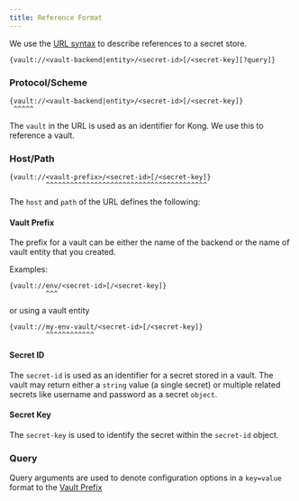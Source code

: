 ```yaml
---
title: Reference Format
---
```


We use the [URL syntax](https://en.wikipedia.org/wiki/URL) to describe references to a secret store.

```text
{vault://<vault-backend|entity>/<secret-id>[/<secret-key][?query]}
```

### Protocol/Scheme

```text
{vault://<vault-backend|entity>/<secret-id>[/<secret-key]}
 ^^^^^
```

The `vault` in the URL is used as an identifier for Kong. We use this to reference a vault.

### Host/Path

```text
{vault://<vault-prefix>/<secret-id>[/<secret-key]}
         ^^^^^^^^^^^^^^^^^^^^^^^^^^^^^^^^^^^^^^^^
```

The `host` and  `path` of the URL defines the following:

#### Vault Prefix

The prefix for a vault can be either the name of the backend or the name of vault entity that you created.

Examples:

```text
{vault://env/<secret-id>[/<secret-key]}
         ^^^
```

or using a vault entity

```text
{vault://my-env-vault/<secret-id>[/<secret-key]}
         ^^^^^^^^^^^^
```

#### Secret ID

The `secret-id` is used as an identifier for a secret stored in a vault. The vault
may return either a `string` value (a single secret) or multiple related secrets
like username and password as a secret `object`.

#### Secret Key

The `secret-key` is used to identify the secret within the `secret-id` object.

### Query

Query arguments are used to denote configuration options in a `key=value` format to the [Vault Prefix](/gateway/{{page.kong_version}}/kong-enterprise/secrets-management/reference-format/#vault-prefix)
